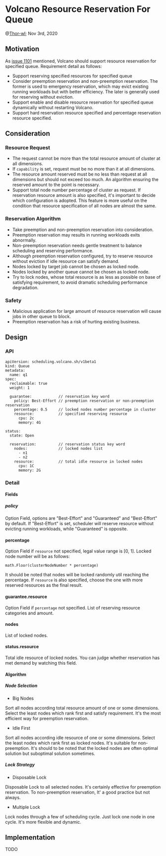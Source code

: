 # Volcano Resource Reservation For Queue

@[Thor-wl](https://github.com/Thor-wl); Nov 3rd, 2020

## Motivation
As [issue 1101](https://github.com/volcano-sh/volcano/issues/1101) mentioned, Volcano should support resource reservation
for specified queue. Requirement detail as follows:
* Support reserving specified resources for specified queue
* Consider preemption reservation and non-preemption reservation. The former is used to emergency reservation, which may
evict existing running workloads but with better efficiency. The later is generally used for reserving without eviction.
* Support enable and disable resource reservation for specified queue dynamically without restarting Volcano.
* Support hard reservation resource specified and percentage reservation resource specified.

## Consideration
### Resource Request
* The request cannot be more than the total resource amount of cluster at all dimensions.
* If `capability` is set, request must be no more than it at all dimensions.
* The resource amount reserved must be no less than request at all dimensions but should not exceed too much. An algorithm 
ensuring the reserved amount to the point is necessary.
* Support total node number percentage of cluster as request. If reservation resource amount is also specified, it's
important to decide which configuration is adopted. This feature is more useful on the condition that resource specification
of all nodes are almost the same.

### Reservation Algorithm
* Take preemption and non-preemption reservation into consideration.
* Preemption reservation may results in running workloads exits abnormally.
* Non-preemption reservation needs gentle treatment to balance scheduling and reserving performance.
* Although preemption reservation configured, try to reserve resource without eviction if idle resource can satisfy demand.
* Nodes locked by target job cannot be chosen as locked node.
* Nodes locked by another queue cannot be chosen as locked node.
* Try to lock nodes, whose total resource is as less as possible on base of satisfying requirement, to avoid dramatic 
scheduling performance degradation.

### Safety
* Malicious application for large amount of resource reservation will cause jobs in other queue to block.
* Preemption reservation has a risk of hurting existing business.

## Design
### API
```
apiVersion: scheduling.volcano.sh/v1beta1
kind: Queue
metadata:
  name: q1
spec:
  reclaimable: true
  weight: 1

  guarantee:            // reservation key word
    policy: Best-Effort // preemption reservation or non-preemption reservation
    percentage: 0.5     // locked nodes number percentage in cluster
    resource:           // specified reserving resource
      cpu: 2c
      memory: 4G

status:
  state: Open

  reservation:          // reservation status key word
    nodes:              // locked nodes list
      - n1
      - n2
    resource:           // total idle resource in locked nodes
      cpu: 1C
      memory: 2G 
```
### Detail
#### Fields
##### policy
Option Field, options are "Best-Effort" and "Guaranteed" and "Best-Effort" by default. If "Best-Effort" is set, scheduler
will reserve resource without evicting running workloads, while "Guaranteed" is opposite.
#### percentage
Option Field if `resource` not specified, legal value range is [0, 1]. Locked node number will be as follows: 
```
math.Floor(clusterNodeNumber * percentage)
```
It should be noted that nodes will be locked randomly util reaching the percentage. If `resource` is also specified, choose
the one with more reserved resources as the final result.
#### guarantee.resource
Option Field if `percentage` not specified. List of reserving resource categories and amount. 
#### nodes
List of locked nodes.
#### status.resource
Total idle resource of locked nodes. You can judge whether reservation has met demand by watching this field.

#### Algorithm
##### Node Selection
* Big Nodes

Sort all nodes according total resource amount of one or some dimensions. Select the least nodes which rank first and 
satisfy requirement. It's the most efficient way for preemption reservation.  

* Idle First

Sort all nodes according idle resource of one or some dimensions. Select the least nodes which rank first as locked nodes.
It's suitable for non-preemption. It's should to be noted that the locked nodes are often optimal solution but suboptimal
solution sometimes. 

##### Lock Strategy
* Disposable Lock

Disposable Lock to all selected nodes. It's certainly effective for preemption reservation. To non-preemption reservation,
It' a good practice but not always.

* Multiple Lock

Lock nodes through a few of scheduling cycle. Just lock one node in one cycle. It's more flexible and dynamic.

## Implementation
TODO